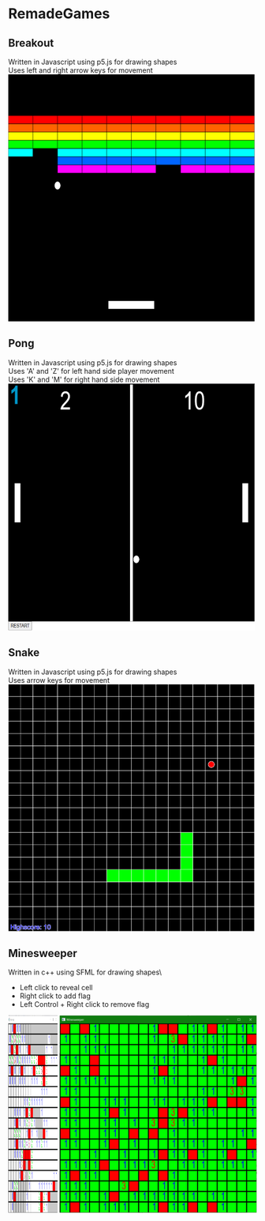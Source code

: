 # RemadeGames
##  Breakout
Written in Javascript using p5.js for drawing shapes\
Uses left and right arrow keys for movement\
<img src="https://github.com/MattR2718/RemadeGames/blob/main/breakout/Breakout.PNG" width="500" height="500">

## Pong
Written in Javascript using p5.js for drawing shapes\
Uses 'A' and 'Z' for left hand side player movement\
Uses 'K' and 'M' for right hand side movement\
<img src="https://github.com/MattR2718/RemadeGames/blob/main/pong/Pong.PNG" width="500" height="500">

## Snake
Written in Javascript using p5.js for drawing shapes\
Uses arrow keys for movement\
<img src="https://github.com/MattR2718/RemadeGames/blob/main/snake/snake.PNG" width="500" height="500">

## Minesweeper
Written in c++ using SFML for drawing shapes\
* Left click to reveal cell
* Right click to add flag
* Left Control + Right click to remove flag
<img src="https://github.com/MattR2718/RemadeGames/blob/main/minesweeper/Mine.PNG" width="100" height="400">
<img src="https://github.com/MattR2718/RemadeGames/blob/main/minesweeper/MineComplete.PNG" width="400" height="400">
